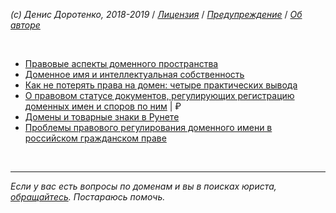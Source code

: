 *(c) Денис Доротенко, 2018-2019* / *[Лицензия](https://github.com/xCounsel/kardamon/blob/master/Russian/LICENSE.md)* / *[Предупреждение](https://github.com/xCounsel/kardamon/blob/master/Russian/DISCLAIMER.md)* / *[Об авторе](http://dorotenko.pro/about/)*

<br/>

* [Правовые аспекты доменного пространства](https://habr.com/company/digitalrightscenter/blog/347598/)
* [Доменное имя и интеллектуальная собственность ](https://zakon.ru/blog/2018/8/6/domennoe_imya_i_intellektualnaya_sobstvennost)
* [Как не потерять права на домен: четыре практических вывода](https://rb.ru/opinion/pravo-na-domen/)
* [О правовом статусе документов, регулирующих регистрацию доменных имен и споров по ним](https://zakon.ru/publication/igzakon/4967) | ₽
* [Домены и товарные знаки в Рунете](https://cctld.ru/ru/domains/trademark/analytics/)
* [Проблемы правового регулирования доменного имени в российском гражданском праве](https://cyberleninka.ru/article/v/problemy-pravovogo-regulirovaniya-domennogo-imeni-v-rossiyskom-grazhdanskom-prave)


<br/>

----
*Если у вас есть вопросы по доменам и вы в поисках юриста, [обращайтесь](http://dorotenko.pro/contact/). Постараюсь помочь.* 

